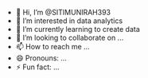 - 👋 Hi, I’m @SITIMUNIRAH393
- 👀 I’m interested in data analytics
- 🌱 I’m currently learning to create data
- 💞️ I’m looking to collaborate on ...
- 📫 How to reach me ...
- 😄 Pronouns: ...
- ⚡ Fun fact: ...

<!---
SITIMUNIRAH393/SITIMUNIRAH393 is a ✨ special ✨ repository because its `README.md` (this file) appears on your GitHub profile.
You can click the Preview link to take a look at your changes.
--->
